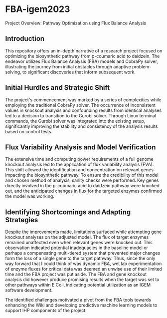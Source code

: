 # FBA-igem2023

Project Overview: Pathway Optimization using Flux Balance Analysis

## Introduction

This repository offers an in-depth narrative of a research project focused on optimizing the biosynthetic pathway from p-coumaric acid to daidzein. The endeavor utilizes Flux Balance Analysis (FBA) models and CobraPy solver, illustrating the journey from initial obstacles through adaptive problem-solving, to significant discoveries that inform subsequent work.

## Initial Hurdles and Strategic Shift

The project's commencement was marked by a series of complexities while employing the traditional CobraPy solver. The occurrence of inconsistent values in knockout analysis and confounding results from identical analyses led to a decision to transition to the Gurobi solver. Through Linux terminal commands, the Gurobi solver was integrated into the existing setup, significantly improving the stability and consistency of the analysis results based on control tests.

## Flux Variability Analysis and Model Verification

The extensive time and computing power requirements of a full genome knockout analysis led to the application of flux variability analysis (FVA). This shift allowed the identification and concentration on relevant genes impacting the biosynthetic pathway. To ensure the credibility of this model and chosen method of analysis, sanity checks were performed. Key genes directly involved in the p-coumaric acid to daidzein pathway were knocked out, and the anticipated changes in flux for the targeted enzymes confirmed the model was working.

## Identifying Shortcomings and Adapting Strategies

Despite the improvements made, limitations surfaced while attempting gene knockout analyses on the adjusted model. The flux of target enzymes remained unaffected even when relevant genes were knocked out. This observation indicated potential inadequacies in the baseline model or perhaps a compensating multi-tiered system that prevented major changes form the loss of a single gene to the target pathway. Thus, since the only way forward that I could think of was dynamic FBA, wet lab experimentation of enzyme fluxes for critical data was deemed an unwise use of their limited time and the FBA project was put aside. The FBA and gene knockout analysis did however produce promising results when the target was set to other pathways within E Coli, indicating potential utilization as an IGEM software development.

The identified challenges motivated a pivot from the FBA tools towards enhancing the Wiki and developing predictive machine learning models to support IHP components of the project.
